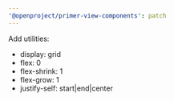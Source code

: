 ```yaml
---
'@openproject/primer-view-components': patch
---
```


Add utilities:

- display: grid
- flex: 0
- flex-shrink: 1
- flex-grow: 1
- justify-self: start|end|center
